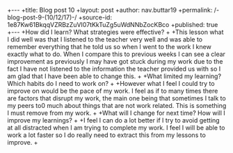 +---
 +title: Blog post 10
 +layout: post
 +author: nav.buttar19
 +permalink: /-blog-post-9-(10/12/17)-/
 +source-id: 1e87Kw61BkqqVZRBzZuVI07tKkTuZg5uWdNNbZocKBco
 +published: true
 +---
 +How did I learn? What strategies were effective? 
 +
 +This lesson what I did well was that I listened to the teacher very well and was able to remember everything that he told us so when I went to the work I knew exactly what to do. When I compare this to previous weeks I can see a clear improvement as previously I may have got stuck during my work due to the fact I have not listened to the information the teacher provided us with so I am glad that I have been able to change this.
 +
 +What limited my learning? Which habits do I need to work on?
 +
 +However what I feel I could try to improve on would be the pace of my work. I feel as if to many times there are factors that disrupt my work, the main one being that sometimes I talk to my peers to0 much about things that are not work related. This is something I must remove from my work.
 +
 +What will I change for next time? How will I improve my learnings?
 +
 +I feel I can do a lot better if I try to avoid getting at all distracted when I am trying to complete my work. I feel I will be able to work a lot faster so I do really need to extract this from my lessons to improve.
 +
